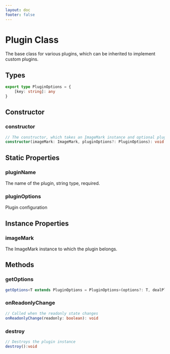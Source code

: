 ```yaml
---
layout: doc
footer: false
---
```


# Plugin Class

The base class for various plugins, which can be inherited to implement custom plugins.

## Types

```ts
export type PluginOptions = {
	[key: string]: any
}
```

## Constructor

### constructor

```ts
// The constructor, which takes an ImageMark instance and optional plugin options
constructor(imageMark: ImageMark, pluginOptions?: PluginOptions): void
```

## Static Properties

### pluginName

The name of the plugin, string type, required.

### pluginOptions

Plugin configuration

## Instance Properties

### imageMark

The ImageMark instance to which the plugin belongs.

## Methods

### getOptions

```ts
getOptions<T extends PluginOptions = PluginOptions>(options?: T, dealPluginOptions?: (options: T) => T): T
```

### onReadonlyChange

```ts
// Called when the readonly state changes
onReadonlyChange(readonly: boolean): void
```

### destroy

```ts
// Destroys the plugin instance
destroy():void
```
